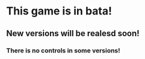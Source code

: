 # This game is in bata!
## New versions will be realesd soon!
### There is no controls in some versions!
